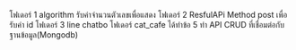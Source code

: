 โฟเดอร์ 1  algorithm รับค่าจำนวนตัวเลขเพื่อแสดง
โฟเดอร์ 2  ResfulAPi Method post เพื่อรับค่า id
โฟเดอร์ 3 line chatbo
โฟเดอร์ cat_cafe  ได้ทำข้อ 5 ทำ API CRUD ที่เชื่อมต่อกับฐานข้อมูล(Mongodb)
